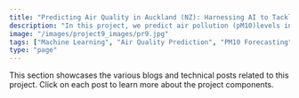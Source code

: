 ```yaml
---
title: "Predicting Air Quality in Auckland (NZ): Harnessing AI to Tackle PM10 Pollution"
description: "In this project, we predict air pollution (pM10)levels in Auckland, using advanced machine learning techniques. Various models, including regression techniques, Multi-Layer Perceptrons (MLP), and Long Short-Term Memory (LSTM) networks, were employed to understand pollution dynamics and forecast future trends. The insights can support policymakers in designing targeted interventions and improving urban air quality, ultimately safeguarding public health"
image: "/images/project9_images/pr9.jpg"
tags: ["Machine Learning", "Air Quality Prediction", "PM10 Forecasting", "Deep Learning", "Time Series Analysis", "LSTM", "Multi-Layer Perceptrons", "Environmental Data Science", "Urban Analytics", "Policy Decision Support"]
type: "page"
---
```


This section showcases the various blogs and technical posts related to this project. Click on each post to learn more about the project components.